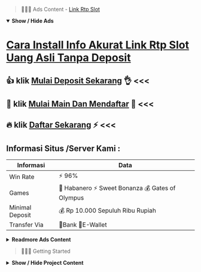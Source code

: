 > :red_circle::red_circle::red_circle: Ads Content - [Link Rtp Slot](https://atom.io/packages/link-rtp-slot)

<details open><summary><b>Show / Hide Ads</b></summary>

# [Cara Install Info Akurat Link Rtp Slot Uang Asli Tanpa Deposit](https://atom.io/packages/link-rtp-slot)
## :thumbsup: klik [Mulai Deposit Sekarang](https://178.128.112.84/slot/microgaming/) :ok_hand: <<< 
## :heart_decoration: klik [Mulai Main Dan Mendaftar](https://178.128.112.84/slot/habanero/) :green_heart: <<< 
## :fire: klik [Daftar Sekarang](https://178.128.112.84/promo/) :zap: <<< 

## Informasi Situs /Server Kami : 

| Informasi  | Data |
| ------------- | ------------- |
| Win Rate  | ⚡ 96% |
| Games  | 🔱 Habanero ⚡ Sweet Bonanza 💰 Gates of Olympus |
| Minimal Deposit  | 💰 Rp 10.000 Sepuluh Ribu Rupiah |
| Transfer Via  | 🏅Bank 🏅E-Wallet |

<details><summary><b>Readmore Ads Content</b></summary>

## Table Of Content
- [Bocoran Terbaru Agentotoplay](#agentotoplay)
- [Cara Download Slot Online Pragmatic](#slot-online-pragmatic)
- [Situs Lengkap Game Judi Slot Online](#game-judi-slot-online)
- [Info Paling Gacor Bonus New Member 100 Slot Game](#bonus-new-member-100-slot-game)
- [Cara Kerja Link Slot Gacor 2022](#link-slot-gacor-2022)
- [Situs Lengkap Slot Olympus](#slot-olympus)
- [Tutorial Menang Situs Judi Slot Promo Terbaru](#situs-judi-slot-promo-terbaru)

## Agentotoplay
Pengetahuan Dasar-Dasar Yang Terkenal Tentang Permainan Slot Games Online, Jika Saudara mengingatkan konsepsi sebuah pertunjukan judi berbasis internet. Maka Saudara potensial lagi mau akrab serta pertunjukan slot gratis. Slot membuat pertunjukan jadi umum pula orang-orang terpikat. Skor kredit dipakai untuk slot-slot sarung casino online mendapatkan arus tembus yang tidak sedikit pula rata-rata sama orang-orang yang kepingin melunasi sebanyak hebat dana selaku konsekuen untuk mendapatkan instan yang sangat oke era kontribusi waktu permainan slot. Slot online pada umumnya, Kamu akan menciptakan beraneka macam gaya mainan diantaranya poker idnplay. Jauh bertambah tidak sedikit ketimbang yang sempat Anda temukan pada casino maupun ruang tamu berbasis darat. Permainan judi online lumayan akan menunjukkan beraneka rupa peri dalam luar mainan mesin slot normal juga. Jadi, misal Kamu menyelidiki benda yang makin berbeda, mana tahu pakai kurang kian banyak keterampilan yang dibutuhkan terus online.
## Slot Online Pragmatic
Siapkan Modal Nominal, Saudara tidak hendak jelas apakah Anda akan kalah maupun hadiah pada game game online. Nah, untuk mengatasi kekalahan berikut, Kamu patut menyiapkan dana cadangan untuk mengatasinya. Itu diarahkan jadi Saudara bisa membalikkan suasana pecundang Saudara agar menang. Tetapi modal wajar ditetapkan jadi bukan mengakhiri kebangkrutan.
## Game Judi Slot Online
Apakah Pragmatic Play sanggup dimainkan dalam Handphone? Ya, pasti saja. Slot Pragmatic Play ada agar desktop pula mobile dengan demikian dapat dimainkan pakai fleksibel, dimanapun selanjutnya kapanpun. Karena Slot Pragmatic Play memilki banyak kualitas slot, tenggang menangnya agak berbeda-beda. 
## Bonus New Member 100 Slot Game
Kenapa Situs Judi Slot Online Melengkapi Kebutuhan Member? Karena, Agar para member bisa menjuarai jackpot makin enteng lakukan dicapai beserta mendekatkan menemui kesejukan tatkala bermain dalam situs slot sah Indonesia Agentotoplay
## Link Slot Gacor 2022
Ada banyak kesenangan yang dapat dirasakan setiap kali memainkan bagian slot mesin online, jadi terbukti banyak dimainkan para Anggota yang tahu memainkannya serta menikmati kepuasan- kesenangan yang selalu dirasakan setiap saat. Dimana caranya yang sepele jadi salah suatu sebab puas main slot online tersebut tanpa tidak sedikit kesulitan yang dialami, sehingga dalam pakai siapapun kemarin betah memainkannya pakai menikmati beraneka macam kepuasan-kepuasan dari setiap kualitas mesin yang dimainkan.
## Slot Olympus
 Apa selalu daftar situs judi slot online terbaik? Dalam menyampaikan kenyaman mendapatkan para pemain, agen toto play menyediakan 16 provider slot terpopuler yang ada dalam Indonesia pakai ribuan game slot online didalamnya.
## Situs Judi Slot Promo Terbaru
Perlu jua agar para member mempelajari beberapa tips lagi strategi serta kiat permainan taruhan judi slot online pada situs agentotoplay agar setelah sanggup mendapatkan keunggulan pakai mudah. Beragam kiat permainan selama ini patut banyak tersedia dari banyak sumber  pula kudu kamu pelajari Bagaimana tenggang memahami kiat bermain yang paling efektif. Artinya strategi selanjutnya strategi yang Saudara gunakan haruslah yang selama ini sudah terbukti serta berhasil dekat beriman karena banyak orang bisa menghasilkan tidak sedikit duit yang besar lagi lagi menjanjikan. Trik lagi strategi dan kiat permainan yang bisa saudara gunakan sebelumnya memadai banyak. Tapi sesudah disini kami akan seumpama bagikan terdapat sejumlah preferensi yang memang telah terbukti berhasil. Berikut diantaranya, Aturan main dari sebuah pertunjukan taruhan judi slot layak dipahami serta dibaca lebih-lebih dahulu. Pemahaman yang setuju akan tatanan main menjadi salah suatu modal yang sangat penting mendasar bagi setiap member yang berasosiasi untuk mampu bisa bermain pakai lancar.Bagi para pemula lebih baik kadang seumpama jalani mainan menurut bertahap. Dalam peri ini anda bisa bermain serta sejak mainan yang sepele lebih-lebih mula-mula sebelum sesudah bermain sama pertunjukan yang sulit. Selain itu pun seumpama pelajari Bagaimana tenggang meningkatkan besaran nominal deposit ataupun agak modal yang digunakan waktu taruhan dari kecil mencapai besar. 


</details>

</details>

> :red_circle::red_circle::red_circle: Getting Started

<details><summary><b>Show / Hide Project Content</b></summary>

#  Project Name / Title : 
ATPEngine Project #87
##  Getting Started : 
These instructions will get you a copy of the project up and running on your local machine for development and testing purposes. See deployment for notes on how to deploy the project on a live system.

##  Installation for ATPEngine Project #87 : 
A step by step guide that will tell you how to get the development environment up and running.
<ul><li>How to install #1</li><li>How to install #2</li><li>How to install #3</li><li>How to install #4</li><li>How to install #5</li><li>How to install #6</li></ul>

##  Usage : 
A few examples of useful commands and/or tasks.
<ul><li>Usage #1</li><li>Usage  #2</li><li>Usage  #3</li><li>Usage #4</li><li>Usage  #5</li><li>Usage  #6</li></ul>

##  Ads Links : 
Get To Know about our other ads.


[Slot Tergacor Uang Nyata](https://atom.io/packages/slot-tergacor)

[Sobat Gaming Slot Uang Nyata](https://atom.io/packages/sobat-gaming-slot)

[Judi Slot Terpercaya Uang Nyata](https://atom.io/packages/judi-slot-terpercaya)

[Pragmatic Slot Uang Nyata](https://atom.io/packages/pragmatic-slot)

[Joker Slot Uang Nyata](https://atom.io/packages/joker-slot)

[Bonanza Slot Uang Nyata](https://atom.io/packages/bonanza-slot)

[Sph Slot Uang Nyata](https://atom.io/packages/sph-slot)

[Slot Resmi Uang Nyata](https://atom.io/packages/slot-resmi)

[Slot Online Terlengkap Uang Nyata](https://atom.io/packages/slot-online-terlengkap)

[Slot Pragmatic Uang Nyata](https://atom.io/packages/slot-pragmatic)

[Wild West Gold Uang Nyata](https://atom.io/packages/wild-west-gold)

[Sobat Jp Slot Uang Nyata](https://atom.io/packages/sobat-jp-slot)

[Starlight Princess Slot Uang Nyata](https://atom.io/packages/starlight-princess-slot)

[Slot Terbaik Uang Nyata](https://atom.io/packages/slot-terbaik)

[Slot Jitu Uang Nyata](https://atom.io/packages/slot-jitu)

##  Additional Project That Can Be Usefull : 
Get To Know about our other projects.


[ATPEngine Project #34](https://atom.io/packages/atpengine-project-34)

[ATPEngine Project #98](https://atom.io/packages/atpengine-project-98)

[ATPEngine Project #16](https://atom.io/packages/atpengine-project-16)

[ATPEngine Project #48](https://atom.io/packages/atpengine-project-48)

[ATPEngine Project #59](https://atom.io/packages/atpengine-project-59)

[ATPEngine Project #36](https://atom.io/packages/atpengine-project-36)

[ATPEngine Project #76](https://atom.io/packages/atpengine-project-76)

##  Master Project : 
Incase you want to know more about our master project, please visit [ATPEngine Home Project](https://atom.io/packages/atpengine-home-project)

</details>
